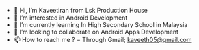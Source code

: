 - 👋 Hi, I’m Kaveetiran from Lsk Production House
- 👀 I’m interested in Android Development
- 🌱 I’m currently learning In High Secondary School in Malaysia
- 💞️ I’m looking to collaborate on Android Apps Development
- 📫 How to reach me ? = Through Gmail; kaveeth05@gmail.com

<!---
kavee05/kavee05 is a ✨ special ✨ repository because its `README.md` (this file) appears on your GitHub profile.
You can click the Preview link to take a look at your changes.
--->
